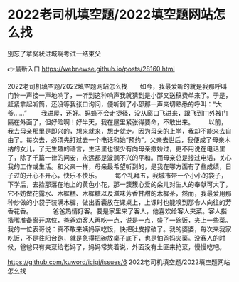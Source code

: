 # 2022老司机填空题/2022填空题网站怎么找
别忘了拿奖状进城啊考试一结束父

👉最新入口 https://webnewse.github.io/posts/28160.html

2022老司机填空题/2022填空题网站怎么找　　如今，我最爱听的就是我那呼叫门铃一声接一声地响了，一听到这种响声我就猜到是小邵又送稿费单来了。于是，赶紧拿起听筒，还没等我张口询问，便听到了小邵那一声亲切熟悉的呼叫：“大爷……”
　　我进屋，还好。蚂蜂不会走捷径，没从窗口飞进来，跟飞到门外被门隔在外面了，但好险啊！好半天，我在屋里紧张得要命，不敢出来。
　　以前，我去母亲那里是即兴的，想来就来，想走就走。因为母亲的上学，我却不能来去自由了。每次去，必须先打过去一个电话和她“预约”。父亲去世后，我便成了母亲木纳的女儿，了无生趣的语言，生活里也很少有向母亲撒娇过，更不用说在电话里了，除了千篇一律的问安，永远都是波澜不兴的平和。而母亲总是接过电话，关心我的工作或生活。和父亲一样，母亲最希望听到的，是我在哪方面有了些成绩，日子过的开心不开心，快乐不快乐。
　　每个礼拜五，我城市带一个小小的袋子，下学后，去捡那落在地上的黄色小花，那一簇簇心爱的朵儿对生人的奉献可大了，它不妨做花露水、木樨糕、木樨糖以及滋味芳香甘甜的木樨茶，然而，我最爱用那种纱做的小袋子装满木樨，做出香囊放在课桌上，上课时也能嗅到那令人向往的芳香花香。
　　　爸爸热情好客。要是家里来了客人，他喜欢给客人夹菜。客人揩揩嘴准备离开席位，爸爸劝客人再吃一点，说是一点，盛了一碗饭，夹上一些菜。我的一位表哥说：真不敢来姨妈家吃饭，快把肚皮撑破了。我的婆婆，每次来我家吃饭，不是往阳台跑，就是急得把碗放桌子底下，也是怕爸妈夹菜。没客人的时候，爸爸只有夹菜给老妈了，妈妈常笑着说，外面没有土匪来抢菜，慢慢吃吧。

https://github.com/kuword/icigj/issues/6
2022老司机填空题/2022填空题网站怎么找
